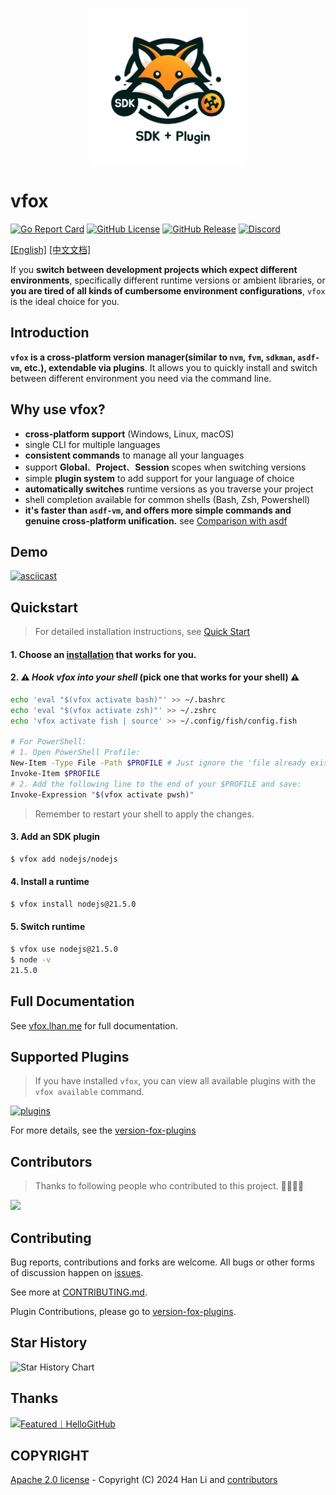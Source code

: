 <p style="" align="center">
  <img src="./logo.png" alt="Logo" width="250" height="250">
</p>

# vfox

[![Go Report Card](https://img.shields.io/badge/go%20report-A+-brightgreen.svg?style=for-the-badge)](https://goreportcard.com/report/github.com/version-fox/vfox)
[![GitHub License](https://img.shields.io/github/license/version-fox/vfox?style=for-the-badge)](LICENSE)
[![GitHub Release](https://img.shields.io/github/v/release/version-fox/vfox?display_name=tag&style=for-the-badge)](https://github.com/version-fox/vfox/releases)
[![Discord](https://img.shields.io/discord/1191981003204477019?style=for-the-badge&logo=discord)](https://discord.gg/85c8ptYgb7)

[[English]](./README.md)  [[中文文档]](./README_CN.md)

If you **switch between development projects which expect different environments**, specifically different runtime versions or ambient libraries,
or **you are tired of all kinds of cumbersome environment configurations**, `vfox` is the ideal choice for you.
## Introduction

**`vfox` is a cross-platform version manager(similar to `nvm`, `fvm`, `sdkman`, `asdf-vm`, etc.), extendable via plugins**. It allows you to quickly install
and switch between different environment you need via the command line.

## Why use vfox?

- **cross-platform support** (Windows, Linux, macOS)
- single CLI for multiple languages
- **consistent commands** to manage all your languages
- support **Global**、**Project**、**Session** scopes when switching versions
- simple **plugin system** to add support for your language of choice
- **automatically switches** runtime versions as you traverse your project
- shell completion available for common shells (Bash, Zsh, Powershell)
- **it's faster than `asdf-vm`, and offers more simple commands and genuine cross-platform unification.**
  see [Comparison with asdf](https://vfox.lhan.me/misc/vs-asdf.html)

## Demo

[![asciicast](https://asciinema.org/a/630778.svg)](https://asciinema.org/a/630778)

## Quickstart

> For detailed installation instructions, see [Quick Start](https://vfox.lhan.me/guides/quick-start.html)

#### 1. Choose an [installation](https://vfox.lhan.me/guides/quick-start.html#_1-installation) that works for you.

#### 2. ⚠️ **_Hook vfox into your shell_ (pick one that works for your shell)** ⚠️

```bash
echo 'eval "$(vfox activate bash)"' >> ~/.bashrc
echo 'eval "$(vfox activate zsh)"' >> ~/.zshrc
echo 'vfox activate fish | source' >> ~/.config/fish/config.fish

# For PowerShell:
# 1. Open PowerShell Profile:
New-Item -Type File -Path $PROFILE # Just ignore the 'file already exists' error.
Invoke-Item $PROFILE
# 2. Add the following line to the end of your $PROFILE and save:
Invoke-Expression "$(vfox activate pwsh)"
```

> Remember to restart your shell to apply the changes.

#### 3. Add an SDK plugin
```bash 
$ vfox add nodejs/nodejs
```

#### 4. Install a runtime

```bash
$ vfox install nodejs@21.5.0
```

#### 5. Switch runtime

```bash
$ vfox use nodejs@21.5.0
$ node -v
21.5.0
```

## Full Documentation

See [vfox.lhan.me](https://vfox.lhan.me) for full documentation.

## Supported Plugins

> If you have installed `vfox`, you can view all available plugins with the `vfox available` command.

[![plugins](https://skillicons.dev/icons?i=java,kotlin,nodejs,flutter,dotnet,python,dart,golang,gradle,maven,zig,deno&theme=light)](https://github.com/version-fox/version-fox-plugins)

For more details, see the [version-fox-plugins](https://github.com/version-fox/version-fox-plugins)

## Contributors

> Thanks to following people who contributed to this project. 🎉🎉🙏🙏

<a href="https://github.com/version-fox/vfox/graphs/contributors">
  <img src="https://contrib.rocks/image?repo=version-fox/vfox" />
</a>

## Contributing

Bug reports, contributions and forks are welcome. All bugs or other forms of discussion happen
on [issues](http://github.com/version-fox/vfox/issues).

See more at [CONTRIBUTING.md](./CONTRIBUTING.md).

Plugin Contributions, please go to [version-fox-plugins](https://github.com/version-fox/version-fox-plugins).

## Star History

![Star History Chart](https://api.star-history.com/svg?repos=version-fox/vfox&type=Date)

## Thanks

<a href="https://hellogithub.com/repository/a32a1f2ad04a4b8aa4dd3e1b76c880b2" target="_blank"><img src="https://api.hellogithub.com/v1/widgets/recommend.svg?rid=a32a1f2ad04a4b8aa4dd3e1b76c880b2" alt="Featured｜HelloGitHub" style="width: 250px; height: 54px;" width="250" height="54" /></a>

## COPYRIGHT

[Apache 2.0 license](./LICENSE) - Copyright (C) 2024 Han Li
and [contributors](https://github.com/version-fox/vfox/graphs/contributors)

